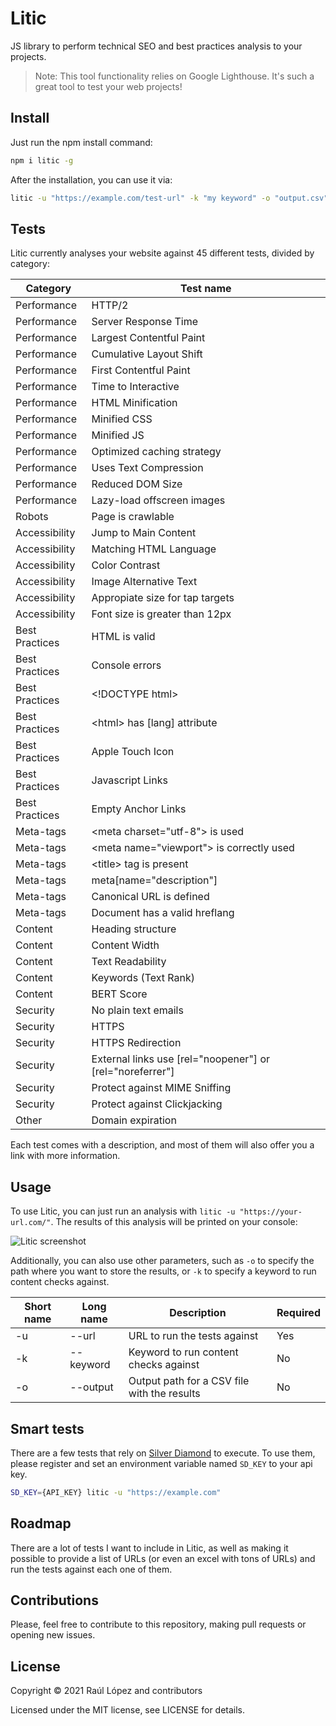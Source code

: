 # Litic
JS library to perform technical SEO and best practices analysis to your projects.

> Note: This tool functionality relies on Google Lighthouse. It's such a great tool to test your web projects!

## Install

Just run the npm install command:

```bash
npm i litic -g
```

After the installation, you can use it via:

```bash
litic -u "https://example.com/test-url" -k "my keyword" -o "output.csv"
```

## Tests
Litic currently analyses your website against 45 different tests, divided by category:

Category|Test name
---|----
Performance | HTTP/2
Performance | Server Response Time
Performance | Largest Contentful Paint
Performance | Cumulative Layout Shift
Performance | First Contentful Paint
Performance | Time to Interactive
Performance | HTML Minification
Performance | Minified CSS
Performance | Minified JS
Performance | Optimized caching strategy
Performance | Uses Text Compression
Performance | Reduced DOM Size
Performance | Lazy-load offscreen images
Robots | Page is crawlable
Accessibility | Jump to Main Content
Accessibility | Matching HTML Language
Accessibility | Color Contrast
Accessibility | Image Alternative Text
Accessibility | Appropiate size for tap targets
Accessibility | Font size is greater than 12px
Best Practices | HTML is valid
Best Practices | Console errors
Best Practices | &lt;!DOCTYPE html&gt;
Best Practices | &lt;html&gt; has [lang] attribute
Best Practices | Apple Touch Icon
Best Practices | Javascript Links
Best Practices | Empty Anchor Links
Meta-tags | &lt;meta charset="utf-8"&gt; is used
Meta-tags | &lt;meta name="viewport"&gt; is correctly used
Meta-tags | &lt;title&gt; tag is present
Meta-tags | meta[name="description"]
Meta-tags | Canonical URL is defined
Meta-tags | Document has a valid hreflang
Content | Heading structure
Content | Content Width
Content | Text Readability
Content | Keywords (Text Rank)
Content | BERT Score
Security | No plain text emails
Security | HTTPS
Security | HTTPS Redirection
Security | External links use [rel="noopener"] or [rel="noreferrer"]
Security | Protect against MIME Sniffing
Security | Protect against Clickjacking
Other | Domain expiration

Each test comes with a description, and most of them will also offer you a link with more information.

## Usage

To use Litic, you can just run an analysis with `litic -u "https://your-url.com/"`. The results of this analysis will be printed on your console:

![Litic screenshot](https://user-images.githubusercontent.com/3358390/105087404-5011c900-5a92-11eb-87bc-7954584ae7f8.png)

Additionally, you can also use other parameters, such as `-o` to specify the path where you want to store the results, or `-k` to specify a keyword to run content checks against.

Short name | Long name | Description | Required
---|---|---|---
-u|--url|URL to run the tests against|Yes
-k|--keyword|Keyword to run content checks against|No
-o|--output|Output path for a CSV file with the results|No

## Smart tests
There are a few tests that rely on [Silver Diamond](https://silverdiamond.io) to execute. To use them, please register and set an environment variable named `SD_KEY` to your api key.

```bash
SD_KEY={API_KEY} litic -u "https://example.com"
```

## Roadmap
There are a lot of tests I want to include in Litic, as well as making it possible to provide a list of URLs (or even an excel with tons of URLs) and run the tests against each one of them.

## Contributions
Please, feel free to contribute to this repository, making pull requests or opening new issues.

## License
Copyright © 2021 Raúl López and contributors

Licensed under the MIT license, see LICENSE for details.
